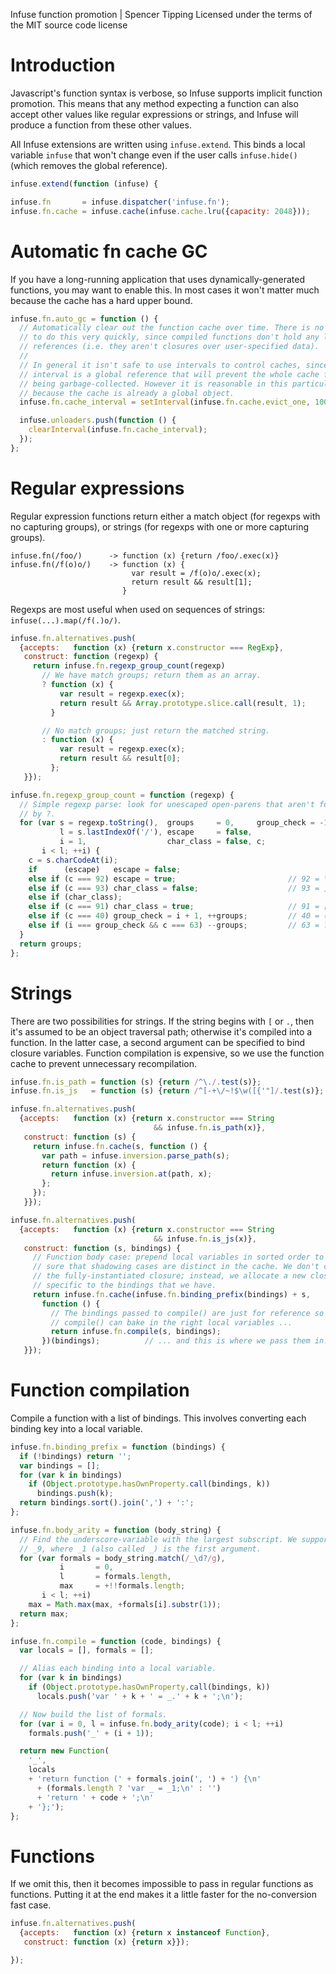 Infuse function promotion | Spencer Tipping
Licensed under the terms of the MIT source code license

# Introduction

Javascript's function syntax is verbose, so Infuse supports implicit function
promotion. This means that any method expecting a function can also accept
other values like regular expressions or strings, and Infuse will produce a
function from these other values.

All Infuse extensions are written using `infuse.extend`. This binds a local
variable `infuse` that won't change even if the user calls `infuse.hide()`
(which removes the global reference).

```js
infuse.extend(function (infuse) {
```

```js
infuse.fn       = infuse.dispatcher('infuse.fn');
infuse.fn.cache = infuse.cache(infuse.cache.lru({capacity: 2048}));
```

# Automatic fn cache GC

If you have a long-running application that uses dynamically-generated
functions, you may want to enable this. In most cases it won't matter much
because the cache has a hard upper bound.

```js
infuse.fn.auto_gc = function () {
  // Automatically clear out the function cache over time. There is no reason
  // to do this very quickly, since compiled functions don't hold any large
  // references (i.e. they aren't closures over user-specified data).
  //
  // In general it isn't safe to use intervals to control caches, since the
  // interval is a global reference that will prevent the whole cache from
  // being garbage-collected. However it is reasonable in this particular case
  // because the cache is already a global object.
  infuse.fn.cache_interval = setInterval(infuse.fn.cache.evict_one, 1000);
```

```js
  infuse.unloaders.push(function () {
    clearInterval(infuse.fn.cache_interval);
  });
};
```

# Regular expressions

Regular expression functions return either a match object (for regexps with
no capturing groups), or strings (for regexps with one or more capturing
groups).

    infuse.fn(/foo/)      -> function (x) {return /foo/.exec(x)}
    infuse.fn(/f(o)o/)    -> function (x) {
                               var result = /f(o)o/.exec(x);
                               return result && result[1];
                             }

Regexps are most useful when used on sequences of strings:
`infuse(...).map(/f(.)o/)`.

```js
infuse.fn.alternatives.push(
  {accepts:   function (x) {return x.constructor === RegExp},
   construct: function (regexp) {
     return infuse.fn.regexp_group_count(regexp)
       // We have match groups; return them as an array.
       ? function (x) {
           var result = regexp.exec(x);
           return result && Array.prototype.slice.call(result, 1);
         }
```

```js
       // No match groups; just return the matched string.
       : function (x) {
           var result = regexp.exec(x);
           return result && result[0];
         };
   }});
```

```js
infuse.fn.regexp_group_count = function (regexp) {
  // Simple regexp parse: look for unescaped open-parens that aren't followed
  // by ?.
  for (var s = regexp.toString(),  groups     = 0,     group_check = -1,
           l = s.lastIndexOf('/'), escape     = false,
           i = 1,                  char_class = false, c;
       i < l; ++i) {
    c = s.charCodeAt(i);
    if      (escape)   escape = false;
    else if (c === 92) escape = true;                         // 92 = \
    else if (c === 93) char_class = false;                    // 93 = ]
    else if (char_class);
    else if (c === 91) char_class = true;                     // 91 = [
    else if (c === 40) group_check = i + 1, ++groups;         // 40 = (
    else if (i === group_check && c === 63) --groups;         // 63 = ?
  }
  return groups;
};
```

# Strings

There are two possibilities for strings. If the string begins with `[` or
`.`, then it's assumed to be an object traversal path; otherwise it's
compiled into a function. In the latter case, a second argument can be
specified to bind closure variables. Function compilation is expensive, so we
use the function cache to prevent unnecessary recompilation.

```js
infuse.fn.is_path = function (s) {return /^\./.test(s)};
infuse.fn.is_js   = function (s) {return /^[-+\/~!$\w([{'"]/.test(s)};
```

```js
infuse.fn.alternatives.push(
  {accepts:   function (x) {return x.constructor === String
                                && infuse.fn.is_path(x)},
   construct: function (s) {
     return infuse.fn.cache(s, function () {
       var path = infuse.inversion.parse_path(s);
       return function (x) {
         return infuse.inversion.at(path, x);
       };
     });
   }});
```

```js
infuse.fn.alternatives.push(
  {accepts:   function (x) {return x.constructor === String
                                && infuse.fn.is_js(x)},
   construct: function (s, bindings) {
     // Function body case: prepend local variables in sorted order to make
     // sure that shadowing cases are distinct in the cache. We don't cache
     // the fully-instantiated closure; instead, we allocate a new closure
     // specific to the bindings that we have.
     return infuse.fn.cache(infuse.fn.binding_prefix(bindings) + s,
       function () {
         // The bindings passed to compile() are just for reference so that
         // compile() can bake in the right local variables ...
         return infuse.fn.compile(s, bindings);
       })(bindings);          // ... and this is where we pass them in.
   }});
```

# Function compilation

Compile a function with a list of bindings. This involves converting each
binding key into a local variable.

```js
infuse.fn.binding_prefix = function (bindings) {
  if (!bindings) return '';
  var bindings = [];
  for (var k in bindings)
    if (Object.prototype.hasOwnProperty.call(bindings, k))
      bindings.push(k);
  return bindings.sort().join(',') + ':';
};
```

```js
infuse.fn.body_arity = function (body_string) {
  // Find the underscore-variable with the largest subscript. We support up to
  // _9, where _1 (also called _) is the first argument.
  for (var formals = body_string.match(/_\d?/g),
           i       = 0,
           l       = formals.length,
           max     = +!!formals.length;
       i < l; ++i)
    max = Math.max(max, +formals[i].substr(1));
  return max;
};
```

```js
infuse.fn.compile = function (code, bindings) {
  var locals = [], formals = [];
```

```js
  // Alias each binding into a local variable.
  for (var k in bindings)
    if (Object.prototype.hasOwnProperty.call(bindings, k))
      locals.push('var ' + k + ' = _.' + k + ';\n');
```

```js
  // Now build the list of formals.
  for (var i = 0, l = infuse.fn.body_arity(code); i < l; ++i)
    formals.push('_' + (i + 1));
```

```js
  return new Function(
    '_',
    locals
    + 'return function (' + formals.join(', ') + ') {\n'
      + (formals.length ? 'var _ = _1;\n' : '')
      + 'return ' + code + ';\n'
    + '};');
};
```

# Functions

If we omit this, then it becomes impossible to pass in regular functions as
functions. Putting it at the end makes it a little faster for the no-conversion
fast case.

```js
infuse.fn.alternatives.push(
  {accepts:   function (x) {return x instanceof Function},
   construct: function (x) {return x}});
```

```js
});

```
